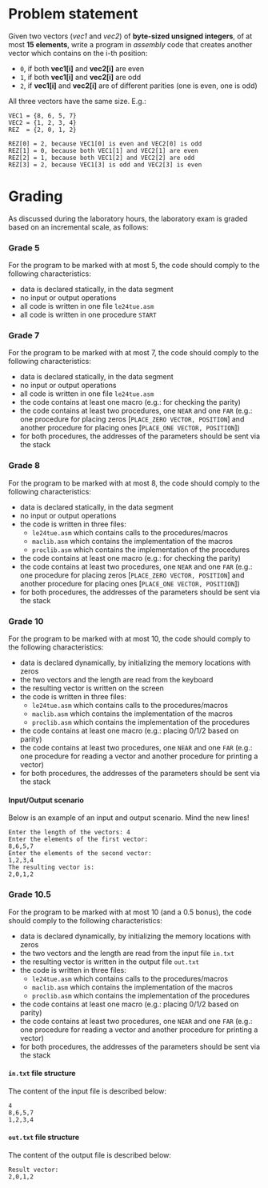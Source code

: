 # Problem statement

Given two vectors (*vec1* and *vec2*) of **byte-sized unsigned integers**, of at most **15 elements**, write a program in _assembly_ code that creates another vector which contains on the i-th position:

- `0`, if both **vec1[i]** and **vec2[i]** are even
- `1`, if both **vec1[i]** and **vec2[i]** are odd
- `2`, if **vec1[i]** and **vec2[i]** are of different parities (one is even, one is odd)

All three vectors have the same size. E.g.:

```
VEC1 = {8, 6, 5, 7}
VEC2 = {1, 2, 3, 4}
REZ  = {2, 0, 1, 2}

REZ[0] = 2, because VEC1[0] is even and VEC2[0] is odd
REZ[1] = 0, because both VEC1[1] and VEC2[1] are even
REZ[2] = 1, because both VEC1[2] and VEC2[2] are odd
REZ[3] = 2, because VEC1[3] is odd and VEC2[3] is even
```

# Grading
As discussed during the laboratory hours, the laboratory exam is graded based on an incremental scale, as follows:

### Grade 5
For the program to be marked with at most 5, the code should comply to the following characteristics:

- data is declared statically, in the data segment
- no input or output operations
- all code is written in one file `le24tue.asm`
- all code is written in one procedure `START`

### Grade 7
For the program to be marked with at most 7, the code should comply to the following characteristics:

- data is declared statically, in the data segment
- no input or output operations
- all code is written in one file `le24tue.asm`
- the code contains at least one macro (e.g.: for checking the parity)
- the code contains at least two procedures, one `NEAR` and one `FAR` (e.g.: one procedure for placing zeros [`PLACE_ZERO VECTOR, POSITION`] and another procedure for placing ones [`PLACE_ONE VECTOR, POSITION`])
- for both procedures, the addresses of the parameters should be sent via the stack

### Grade 8
For the program to be marked with at most 8, the code should comply to the following characteristics:

- data is declared statically, in the data segment
- no input or output operations
- the code is written in three files:
    - `le24tue.asm` which contains calls to the procedures/macros
    - `maclib.asm` which contains the implementation of the macros
    - `proclib.asm` which contains the implementation of the procedures
- the code contains at least one macro (e.g.: for checking the parity)
- the code contains at least two procedures, one `NEAR` and one `FAR` (e.g.: one procedure for placing zeros [`PLACE_ZERO VECTOR, POSITION`] and another procedure for placing ones [`PLACE_ONE VECTOR, POSITION`])
- for both procedures, the addresses of the parameters should be sent via the stack

### Grade 10
For the program to be marked with at most 10, the code should comply to the following characteristics:

- data is declared dynamically, by initializing the memory locations with zeros
- the two vectors and the length are read from the keyboard
- the resulting vector is written on the screen
- the code is written in three files:
    - `le24tue.asm` which contains calls to the procedures/macros
    - `maclib.asm` which contains the implementation of the macros
    - `proclib.asm` which contains the implementation of the procedures
- the code contains at least one macro (e.g.: placing 0/1/2 based on parity)
- the code contains at least two procedures, one `NEAR` and one `FAR` (e.g.: one procedure for reading a vector and another procedure for printing a vector)
- for both procedures, the addresses of the parameters should be sent via the stack

#### Input/Output scenario
Below is an example of an input and output scenario. Mind the new lines!

```
Enter the length of the vectors: 4
Enter the elements of the first vector:
8,6,5,7
Enter the elements of the second vector:
1,2,3,4
The resulting vector is:
2,0,1,2
```

### Grade 10.5
For the program to be marked with at most 10 (and a 0.5 bonus), the code should comply to the following characteristics:

- data is declared dynamically, by initializing the memory locations with zeros
- the two vectors and the length are read from the input file `in.txt`
- the resulting vector is written in the output file `out.txt`
- the code is written in three files:
    - `le24tue.asm` which contains calls to the procedures/macros
    - `maclib.asm` which contains the implementation of the macros
    - `proclib.asm` which contains the implementation of the procedures
- the code contains at least one macro (e.g.: placing 0/1/2 based on parity)
- the code contains at least two procedures, one `NEAR` and one `FAR` (e.g.: one procedure for reading a vector and another procedure for printing a vector)
- for both procedures, the addresses of the parameters should be sent via the stack

#### `in.txt` file structure
The content of the input file is described below:

```
4
8,6,5,7
1,2,3,4
```

#### `out.txt` file structure
The content of the output file is described below:

```
Result vector:
2,0,1,2
```